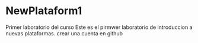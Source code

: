 # NewPlataform1
Primer laboratorio del curso
Este es el pirmwer laboratorio de introduccion a nuevas plataformas.
crear una cuenta en github
